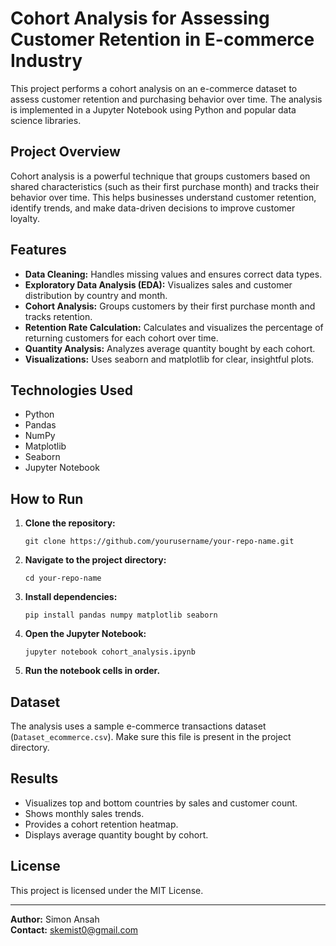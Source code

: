# Cohort Analysis for Assessing Customer Retention in E-commerce Industry

This project performs a cohort analysis on an e-commerce dataset to assess customer retention and purchasing behavior over time. The analysis is implemented in a Jupyter Notebook using Python and popular data science libraries.

## Project Overview

Cohort analysis is a powerful technique that groups customers based on shared characteristics (such as their first purchase month) and tracks their behavior over time. This helps businesses understand customer retention, identify trends, and make data-driven decisions to improve customer loyalty.

## Features

- **Data Cleaning:** Handles missing values and ensures correct data types.
- **Exploratory Data Analysis (EDA):** Visualizes sales and customer distribution by country and month.
- **Cohort Analysis:** Groups customers by their first purchase month and tracks retention.
- **Retention Rate Calculation:** Calculates and visualizes the percentage of returning customers for each cohort over time.
- **Quantity Analysis:** Analyzes average quantity bought by each cohort.
- **Visualizations:** Uses seaborn and matplotlib for clear, insightful plots.

## Technologies Used

- Python
- Pandas
- NumPy
- Matplotlib
- Seaborn
- Jupyter Notebook

## How to Run

1. **Clone the repository:**
   ```
   git clone https://github.com/yourusername/your-repo-name.git
   ```
2. **Navigate to the project directory:**
   ```
   cd your-repo-name
   ```
3. **Install dependencies:**
   ```
   pip install pandas numpy matplotlib seaborn
   ```
4. **Open the Jupyter Notebook:**
   ```
   jupyter notebook cohort_analysis.ipynb
   ```
5. **Run the notebook cells in order.**

## Dataset

The analysis uses a sample e-commerce transactions dataset (`Dataset_ecommerce.csv`). Make sure this file is present in the project directory.

## Results

- Visualizes top and bottom countries by sales and customer count.
- Shows monthly sales trends.
- Provides a cohort retention heatmap.
- Displays average quantity bought by cohort.

## License

This project is licensed under the MIT License.

---

**Author:** Simon Ansah  
**Contact:** skemist0@gmail.com
